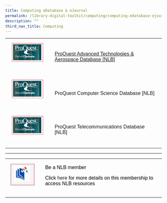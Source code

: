 ```yaml
---
title: Computing eDatabase & eJournal
permalink: /library-digital-toolkit/computing/computing-edatabase-ejournal/
description: ""
third_nav_title: Computing
---
```


<table style="box-sizing: border-box; border-collapse: collapse; min-width: 500px; margin-top: 0px; color: rgb(0, 0, 0); font-family: Arial, sans-serif; font-size: 16px; font-style: normal; font-variant-ligatures: normal; font-variant-caps: normal; font-weight: 400; letter-spacing: normal; orphans: 2; text-align: start; text-transform: none; white-space: normal; widows: 2; word-spacing: 0px; -webkit-text-stroke-width: 0px; text-decoration-thickness: initial; text-decoration-style: initial; text-decoration-color: initial;"><tbody style="box-sizing: border-box; margin-top: 0px;"><tr style="box-sizing: border-box; margin-top: 0px;"><td style="box-sizing: border-box; border-collapse: collapse; padding: 10px 15px; line-height: 18px; margin-top: 0px;"><a href="https://eresources.nlb.gov.sg/main/Browse?startsWith=p" target="_blank" rel="noopener noreferrer" style="box-sizing: border-box; background-color: transparent; font-size: 1em; font-family: Arial, sans-serif !important; text-decoration: none; margin-top: 0px;"><img loading="lazy" class="alignnone wp-image-19058 size-full" src="/images/Library%20Digital%20Toolkit/Pro-Quest.png" alt="" width="157" height="101" style="box-sizing: border-box; border-style: none; max-width: 100%; height: auto; margin: 0px 20px 20px 0px;"></a></td><td style="box-sizing: border-box; border-collapse: collapse; padding: 10px 15px; line-height: 18px;"><a href="https://eresources.nlb.gov.sg/main/Browse?startsWith=p" style="box-sizing: border-box; background-color: transparent; font-size: 1em; font-family: Arial, sans-serif !important; outline-width: 0px; text-decoration: underline; margin-top: 0px;">ProQuest Advanced Technologies &amp; Aerospace Database [NLB]</a></td></tr><tr style="box-sizing: border-box;"><td style="box-sizing: border-box; border-collapse: collapse; padding: 10px 15px; line-height: 18px; margin-top: 0px;"><a href="https://eresources.nlb.gov.sg/main/Browse?startsWith=P" target="_blank" rel="noopener noreferrer" style="box-sizing: border-box; background-color: transparent; font-size: 1em; font-family: Arial, sans-serif !important; text-decoration: none; margin-top: 0px;"><img loading="lazy" class="alignnone wp-image-19058 size-full" src="/images/Library%20Digital%20Toolkit/Pro-Quest.png" alt="" width="157" height="101" style="box-sizing: border-box; border-style: none; max-width: 100%; height: auto; margin: 0px 20px 20px 0px;"></a></td><td style="box-sizing: border-box; border-collapse: collapse; padding: 10px 15px; line-height: 18px;"><a href="https://eresources.nlb.gov.sg/main/Browse?startsWith=P" style="box-sizing: border-box; background-color: transparent; font-size: 1em; font-family: Arial, sans-serif !important; text-decoration: none; margin-top: 0px;">ProQuest Computer Science Database [NLB]</a></td></tr><tr style="box-sizing: border-box;"><td style="box-sizing: border-box; border-collapse: collapse; padding: 10px 15px; line-height: 18px; margin-top: 0px;"><a href="https://eresources.nlb.gov.sg/main/Browse?startsWith=P" target="_blank" rel="noopener noreferrer" style="box-sizing: border-box; background-color: transparent; font-size: 1em; font-family: Arial, sans-serif !important; text-decoration: none; margin-top: 0px;"><img loading="lazy" class="alignnone wp-image-19058 size-full" src="/images/Library%20Digital%20Toolkit/Pro-Quest.png" alt="" width="157" height="101" style="box-sizing: border-box; border-style: none; max-width: 100%; height: auto; margin: 0px 20px 20px 0px;"></a></td><td style="box-sizing: border-box; border-collapse: collapse; padding: 10px 15px; line-height: 18px;"><a href="https://eresources.nlb.gov.sg/main/Browse?startsWith=P" style="box-sizing: border-box; background-color: transparent; font-size: 1em; font-family: Arial, sans-serif !important; text-decoration: none; margin-top: 0px;">ProQuest Telecommunications Database [NLB]</a></td></tr></tbody></table>

* * *

<table style="box-sizing: border-box; border-collapse: collapse; min-width: 500px; color: rgb(0, 0, 0); font-family: Arial, sans-serif; font-size: 16px; font-style: normal; font-variant-ligatures: normal; font-variant-caps: normal; font-weight: 400; letter-spacing: normal; orphans: 2; text-align: start; text-transform: none; white-space: normal; widows: 2; word-spacing: 0px; -webkit-text-stroke-width: 0px; text-decoration-thickness: initial; text-decoration-style: initial; text-decoration-color: initial;"><tbody style="box-sizing: border-box; margin-top: 0px;"><tr style="box-sizing: border-box; margin-top: 0px;"><td style="box-sizing: border-box; border-collapse: collapse; padding: 10px 15px; line-height: 18px; margin-top: 0px;"><img loading="lazy" class="alignnone size-full wp-image-19016" src="/images/Library%20Digital%20Toolkit/library-logo.jpg" alt="" width="100" height="96" style="box-sizing: border-box; border-style: none; max-width: 100%; height: auto; margin: 0px 20px 20px 0px;"></td><td style="box-sizing: border-box; border-collapse: collapse; padding: 10px 15px; line-height: 18px;">Be a NLB member<p style="box-sizing: border-box; margin-top: 0px;"></p><p style="box-sizing: border-box;">Click<span>&nbsp;</span><a href="https://drive.google.com/file/d/1lu_8sdJG-Cn2_I-7SSl0ttggJEhauSMn/view?usp=sharing" style="box-sizing: border-box; background-color: transparent; font-size: 1em; font-family: Arial, sans-serif !important; text-decoration: none; margin-top: 0px;">here</a><span>&nbsp;</span>for more details on this membership to access NLB resources</p></td></tr></tbody></table>